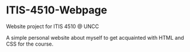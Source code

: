 # ITIS-4510-Webpage
Website project for ITIS 4510 @ UNCC


A simple personal website about myself to get acquainted with HTML and CSS for the course.

